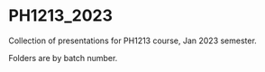# PH1213_2023

Collection of presentations for PH1213 course, Jan 2023 semester.

Folders are by batch number.
